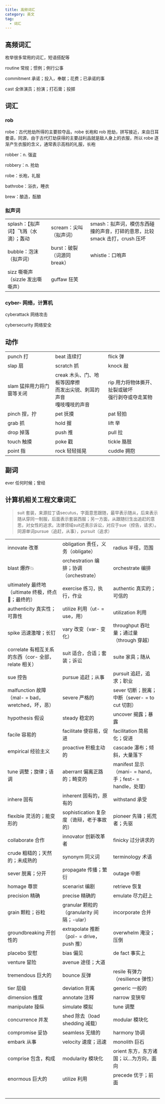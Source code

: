 ```yaml
---
title: 高频词汇
category: 英文
tag:
  - 词汇
---
```


## 高频词汇

枚举很多常用的词汇，短语搭配等

routine 常规；惯例；例行公事

commitment 承诺；投入，奉献；花费；已承诺的事

cast 全体演员；扮演；打石膏；投掷

## 词汇

### rob

robe：古代抢劫所得的主要掠夺品，robe 长袍和 rob 抢劫，拼写接近，来自日耳曼语，同源，由于古代打劫获得的主要战利品就是敌人身上的衣服，所以 robe 逐渐产生衣服的含义，通常表示高档的礼服，长袍

robber：n. 强盗

robbery：n. 抢劫

robe：长袍，礼服

bathrobe：浴衣，睡衣

brew：酿造，酝酿

### 拟声词

|                                      |                             |                                                                            |
| ------------------------------------ | --------------------------- | -------------------------------------------------------------------------- |
| splash：【拟声词】飞溅（水滴）；轰动 | scream：尖叫（拟声词）      | smash：拟声词，模仿东西碰撞的声音，打碎的意思，比较 smack 击打，crush 压坏 |
| bubble：泡沫（拟声词）               | burst：破裂（词源同 break） | whistle：口哨声                                                            |
| sizz 嘶嘶声（sizzle 发出嘶嘶声）     | guffaw 狂笑                 |                                                                            |

### cyber- 网络，计算机

cyberattack 网络攻击

cybersecurity 网络安全

## 动作

|                           |                                                                              |                                                        |
| ------------------------- | ---------------------------------------------------------------------------- | ------------------------------------------------------ |
| punch 打                  | beat 连续打                                                                  | flick 弹                                               |
| slap 扇                   | scratch 抓                                                                   | knock 敲                                               |
| slam 猛摔用力将门窗等关闭 | creak 木头、门、地板等因摩擦<br />而发出尖锐、刺耳的声音<br />嘎吱嘎吱的声音 | rip 用力将物体撕开、扯裂或破坏<br />强行剥夺或夺走某物 |
| pinch 捏，拧              | pet 抚摸                                                                     | pat 轻拍                                               |
| grab 抓                   | hold 握                                                                      | lift 举                                                |
| drop 掉落                 | push 推                                                                      | pull 拉                                                |
| touch 触摸                | poke 戳                                                                      | tickle 胳肢                                            |
| point 指                  | rock 轻轻摇晃                                                                | cuddle 拥抱                                            |

## 副词

ever 任何时候；曾经

## 计算机相关工程文章词汇

> suit 套装，来源拉丁语secutus，字面意思跟随，最早表示随从，后来表示随从穿同一制服，后面表示套装西服；另一方面，从跟随衍生出追赶的意思，对女性的追求。法律领域suit还表示诉讼，对应于sue（控告，请求）。同源单词pursue（追赶，从事），pursuit（追求）

|                                                      |                                            |                                                         |
| :--------------------------------------------------- | :----------------------------------------- | :------------------------------------------------------ |
| innovate 改革                                        | obligation 责任，义务（obligate）          | radius 半径，范围                                       |
| blast 爆炸💥                                         | orchestration 编排；协调（orchestrate）    | orchestrate 编排                                        |
| ultimately 最终地（ultimate 终极，终点🏁；最终的）   | exercise 练习，执行，作业                  | authentic 真实的；可信的                                |
| authenticity 真实性；可靠性                          | utilize 利用（ut- = use，用）              | utilization 利用                                        |
| spike 迅速激增；长钉                                 | vary 改变（var- 变化）                     | throughput 吞吐量；通过量（through 穿越）               |
| correlate 有相互关系的东西（cor- 全部，relate 相关） | suit 适合，合适；套装；诉讼                | suite 家具；随从                                        |
| sue 控告                                             | pursue 追赶；从事                          | pursuit 追赶，追求；职业                                |
| malfunction 故障（mal- = bad，wretched，坏，恶）     | severe 严格的                              | sever 切断；脱离；中断（sever- = to cut 切割）          |
| hypothesis 假设                                      | steady 稳定的                              | uncover 揭露；暴露                                      |
| facile 容易的                                        | facilitate 使容易，促进                    | facilitation 简易化；促进                               |
| empirical 经验主义                                   | proactive 积极主动的                       | cascade 瀑布；倾斜，大量落下                            |
| tune 调整；旋律；语调                                | aberrant 偏离正路的；畸变的                | manifest 显示（mani- = hand，手；fest- = handle，处理） |
| inhere 固有                                          | inherent 固有的，原有的                    | withstand 承受                                          |
| flexible 灵活的；能变形的                            | sophistication 复杂度（诡辩，老于事故的）  | pioneer 先锋；拓荒者；先驱                              |
| collaborate 合作                                     | innovator 创新改革者                       | finicky 过分讲求的                                      |
| crude 粗糙的；天然的；未成熟的                       | synonym 同义词                             | terminology 术语                                        |
| sever 脱离；分开                                     | propagate 传播；繁衍                       | outage 中断                                             |
| homage 尊崇                                          | scenarist 编剧                             | retrieve 恢复                                           |
| precision 精确                                       | precise 精确的                             | emulate 尽力赶上                                        |
| grain 颗粒；谷粒                                     | granular 颗粒的（granularity 间隔；-ular） | incorporate 合并                                        |
| groundbreaking 开创性的                              | extrapolate 推断（pol- = drive，push 推）  | overwhelm 淹没；压倒                                    |
| placebo 安慰                                         | bias 偏见                                  | de fact 事实上                                          |
| venture 冒险                                         | avenue 途径；大道                          |                                                         |
| tremendous 巨大的                                    | bounce 反弹                                | resile 有弹力（resilience 弹性）                        |
| tier 层级                                            | deviation 背离                             | generic 一般的                                          |
| dimension 维度                                       | annotate 注释                              | narrow 变狭窄                                           |
| manipulate 操纵                                      | simulate 模拟                              | tune 调整                                               |
| concurrence 并发                                     | shed 除去（load shedding 减载）            | modular 模块化                                          |
| compromise 妥协                                      | seamless 无缝的                            | harmony 协调                                            |
| embark 从事                                          | velocity 速度；迅速                        | monolith 巨石                                           |
| comprise 包含，构成                                  | modularity 模块化                          | orient 东方，东方诸国；以...为方向，面向                |
| enormous 巨大的                                      | utilize 利用                               | precede 优于；前面                                      |
|                                                      |                                            |                                                         |
|                                                      |                                            |                                                         |
|                                                      |                                            |                                                         |
|                                                      |                                            |                                                         |
|                                                      |                                            |                                                         |
|                                                      |                                            |                                                         |
